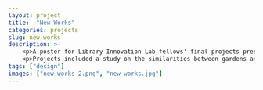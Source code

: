```yaml
---
layout: project
title:  "New Works"
categories: projects
slug: new-works
description: >-
    <p>A poster for Library Innovation Lab fellows' final projects presentation.</p>
    <p>Projects included a study on the similarities between gardens and libraries, and research into a book printed in 1874 made up entirely of poisonous wallpaper.</p>
tags: ["design"]
images: ["new-works-2.png", "new-works.jpg"]
---
```



